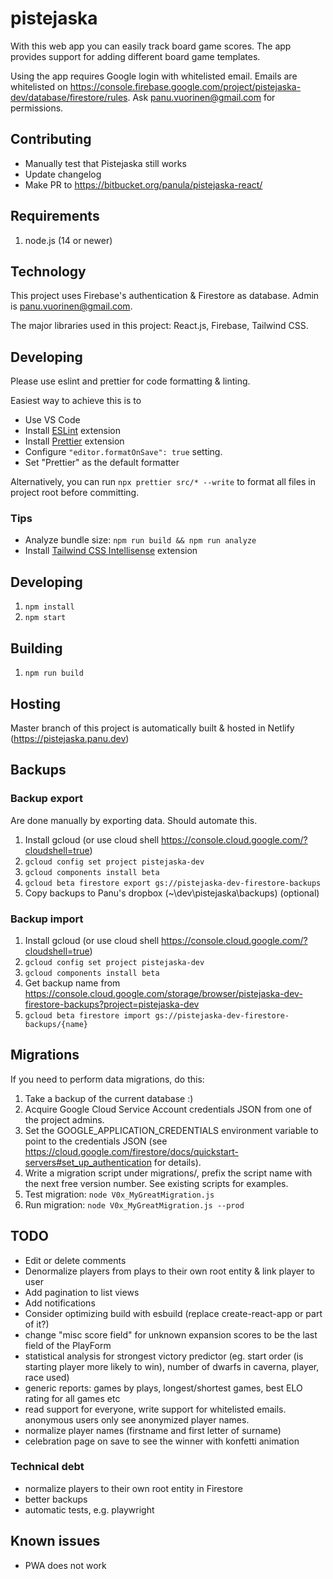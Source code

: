 # pistejaska

With this web app you can easily track board game scores. The app provides support for adding different board game templates.

Using the app requires Google login with whitelisted email. Emails are whitelisted on https://console.firebase.google.com/project/pistejaska-dev/database/firestore/rules. Ask panu.vuorinen@gmail.com for permissions.

## Contributing

- Manually test that Pistejaska still works
- Update changelog
- Make PR to https://bitbucket.org/panula/pistejaska-react/

## Requirements

1. node.js (14 or newer)

## Technology

This project uses Firebase's authentication & Firestore as database. Admin is panu.vuorinen@gmail.com.

The major libraries used in this project: React.js, Firebase, Tailwind CSS.

## Developing

Please use eslint and prettier for code formatting & linting.

Easiest way to achieve this is to

- Use VS Code
- Install [ESLint](https://marketplace.visualstudio.com/items?itemName=dbaeumer.vscode-eslint) extension
- Install [Prettier](https://marketplace.visualstudio.com/items?itemName=esbenp.prettier-vscode) extension
- Configure `"editor.formatOnSave": true` setting.
- Set "Prettier" as the default formatter

Alternatively, you can run `npx prettier src/* --write` to format all files in project root before committing.

### Tips

- Analyze bundle size: `npm run build && npm run analyze`
- Install [Tailwind CSS Intellisense](https://marketplace.visualstudio.com/items?itemName=bradlc.vscode-tailwindcss) extension

## Developing

1. `npm install`
1. `npm start`

## Building

1. `npm run build`

## Hosting

Master branch of this project is automatically built & hosted in Netlify (https://pistejaska.panu.dev)

## Backups

### Backup export

Are done manually by exporting data. Should automate this.

1. Install gcloud (or use cloud shell https://console.cloud.google.com/?cloudshell=true)
1. `gcloud config set project pistejaska-dev`
1. `gcloud components install beta`
1. `gcloud beta firestore export gs://pistejaska-dev-firestore-backups`
1. Copy backups to Panu's dropbox (~\dev\pistejaska\backups) (optional)

### Backup import

1. Install gcloud (or use cloud shell https://console.cloud.google.com/?cloudshell=true)
1. `gcloud config set project pistejaska-dev`
1. `gcloud components install beta`
1. Get backup name from https://console.cloud.google.com/storage/browser/pistejaska-dev-firestore-backups?project=pistejaska-dev
1. `gcloud beta firestore import gs://pistejaska-dev-firestore-backups/{name}`

## Migrations

If you need to perform data migrations, do this:

1. Take a backup of the current database :)
1. Acquire Google Cloud Service Account credentials JSON from one of the project admins.
1. Set the GOOGLE_APPLICATION_CREDENTIALS environment variable to point to the credentials JSON
   (see https://cloud.google.com/firestore/docs/quickstart-servers#set_up_authentication for details).
1. Write a migration script under migrations/, prefix the script name with the next free version number.
   See existing scripts for examples.
1. Test migration: `node V0x_MyGreatMigration.js`
1. Run migration: `node V0x_MyGreatMigration.js --prod`

## TODO

- Edit or delete comments
- Denormalize players from plays to their own root entity & link player to user
- Add pagination to list views
- Add notifications
- Consider optimizing build with esbuild (replace create-react-app or part of it?)
- change "misc score field" for unknown expansion scores to be the last field of the PlayForm
- statistical analysis for strongest victory predictor (eg. start order (is starting player more likely to win), number of dwarfs in caverna, player, race used)
- generic reports: games by plays, longest/shortest games, best ELO rating for all games etc
- read support for everyone, write support for whitelisted emails. anonymous users only see anonymized player names.
- normalize player names (firstname and first letter of surname)
- celebration page on save to see the winner with konfetti animation

### Technical debt

- normalize players to their own root entity in Firestore
- better backups
- automatic tests, e.g. playwright

## Known issues

- PWA does not work
